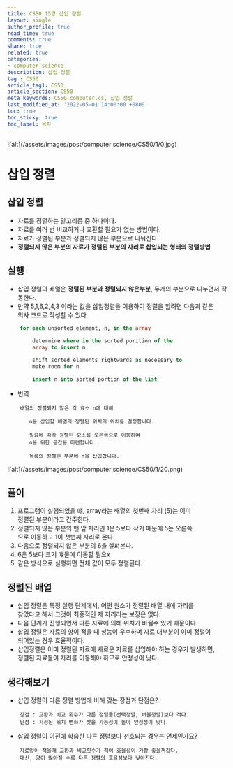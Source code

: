 ```yaml
---
title: CS50 15강 삽입 정렬
layout: single
author_profile: true
read_time: true
comments: true
share: true
related: true
categories:
- computer science
description: 삽입 정렬
tag : CS50
article_tag1: CS50
article_section: CS50
meta_keywords: CS50,computer,cs, 삽입 정렬
last_modified_at: '2022-05-01 14:00:00 +0800'
toc: true
toc_sticky: true
toc_label: 목차
---
```



![alt](/assets/images/post/computer science/CS50/1/0.jpg)

삽입 정렬
=========

## 삽입 정렬

* 자료를 정렬하는 알고리즘 중 하나이다.
* 자료를 여러 번 비교하거나 교환할 필요가 없는 방법이다.
* 자료가 정렬된 부분과 정렬되지 않은 부분으로 나눠진다.
* **정렬되지 않은 부분의 자료가 정렬된 부분의 자리로 삽입되는 형태의 정렬방법**

## 실행

* 삽입 정렬의 배열은 **정렬된 부분과 정렬되지 않은부분**, 두개의 부분으로 나누면서 작동한다.
* 만약 5,1,6,2,4,3 이라는 값을 삽입정렬을 이용하여 정렬을 할려면 다음과 같은  
  의사 코드로 작성할 수 있다.

```sql
    for each unsorted element, n, in the array

        determine where in the sorted porition of the 
        array to insert n

        shift sorted elements rightwards as necessary to
        make room for n

        insert n into sorted portion of the list

```

* 번역

```
    배열의 정렬되지 않은 각 요소 n에 대해

       n을 삽입할 배열의 정렬된 위치의 위치를 ​​결정합니다.
        
       필요에 따라 정렬된 요소를 오른쪽으로 이동하여
       n을 위한 공간을 마련합니다.

       목록의 정렬된 부분에 n을 삽입합니다.
```

![alt](/assets/images/post/computer science/CS50/1/20.png)


## 풀이

1. 프로그램이 실행되었을 떄, array라는 배열의 첫번째 자리 (5)는 이미   
  정렬된 부분이라고 간주한다.
2. 정렬되지 않은 부분의 맨 앞 자리인 1은 5보다 작기 때문에 5는 오른쪽  
  으로 이동하고 1이 첫번째 자리로 온다.
3. 다음으로 정렬되지 않은 부분의 6을 살펴본다.
4. 6은 5보다 크기 떄문에 이동할 필요x
5. 같은 방식으로 실행하면 전체 값이 모두 정렬된다.

## 정렬된 배열

* 삽입 정렬은 특정 실행 단계에서, 어떤 원소가 정렬된 배열 내에 자리를   
  찾았다고 해서 그것이 최종적인 제 자리라는 보장은 없다.
* 다음 단계가 진행되면서 다른 자료에 의해 위치가 바뀔수 있기 때문이다.
* 삽입 정렬은 자료의 양이 적을 때 성능이 우수하며 자료 대부분이 이미 정렬이  
  되어있는 경우 효율적이다. 
* 삽입정렬은 이미 정렬된 자료에 새로운 자료를 삽입해야 하는 경우가 발생하면,  
  정렬된 자료들이 자리를 이동해야 하므로 안정성이 낮다.

## 생각해보기

* 삽입 정렬이 다른 정렬 방법에 비해 갖는 장점과 단점은?

```
    장점 : 교환과 비교 횟수가 다른 정렬들(선택정렬, 버블정렬)보다 적다.
    단점 : 지정된 위치 변화가 잦을 가능성이 높아 안정성이 낮다.
```

* 삽입 정렬이 이전에 학습한 다른 정렬보다 선호되는 경우는 언제인가요?

```
    자료양이 적을때 교환과 비교횟수가 적어 효율성이 가장 좋을꺼같다.
    대신, 양이 많아질 수록 다른 정렬의 효율성보다 낮아진다.
```

